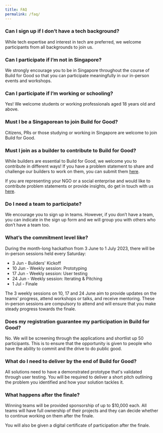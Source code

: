 ```yaml
---
title: FAQ
permalink: /faq/
---
```

### Can I sign up if I don’t have a tech background?

While tech expertise and interest in tech are preferred, we welcome participants from all backgrounds to join us. 

### Can I participate if I’m not in Singapore?

We strongly encourage you to be in Singapore throughout the course of Build for Good so that you can participate meaningfully in our in-person events and workshops.

### Can I participate if I’m working or schooling?

Yes! We welcome students or working professionals aged 18 years old and above.

### Must I be a Singaporean to join Build for Good?

Citizens, PRs or those studying or working in Singapore are welcome to join Build for Good.

### Must I join as a builder to contribute to Build for Good?

While builders are essential to Build for Good, we welcome you to contribute in different ways! If you have a problem statement to share and challenge our builders to work on them, you can submit them [here](/problem-statement).

If you are representing your NGO or a social enterprise and would like to contribute problem statements or provide insights, do get in touch with us [here](/contact).

### Do I need a team to participate?

We encourage you to sign up in teams. However, if you don’t have a team, you can indicate in the sign up form and we will group you with others who don’t have a team too.


### What’s the commitment level like?

During the month-long hackathon from 3 June to 1 July 2023, there will be in-person sessions held every Saturday:

* 3 Jun - Builders' Kickoff
* 10 Jun - Weekly session: Prototyping
* 17 Jun - Weekly session: User testing
* 24 Jun - Weekly session: Iterating & Pitching
* 1 Jul - Finale

The 3 weekly sessions on 10, 17 and 24 June aim to provide updates on the teams' progress, attend workshops or talks, and receive mentoring. These in-person sessions are compulsory to attend and will ensure that you make steady progress towards the finale.

### Does my registration guarantee my participation in Build for Good?

No. We will be screening through the applications and shortlist up 50 participants. This is to ensure that the opportunity is given to people who have the ability to commit and the drive to do public good.

### What do I need to deliver by the end of Build for Good?

All solutions need to have a demonstrated prototype that's validated through user testing. You will be required to deliver a short pitch outlining the problem you identified and how your solution tackles it.

### What happens after the finale?
Winning teams will be provided sponsorship of up to $10,000 each. All teams will have full ownership of their projects and they can decide whether to continue working on them after the finale. 

You will also be given a digital certificate of participation after the finale.
